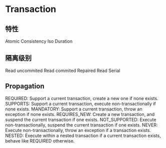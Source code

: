 # Transaction

## 特性

Atomic
Consistency
Iso
Duration

## 隔离级别

Read uncommited
Read commited
Repaired Read
Serial

## Propagation

REQUIRED: Support a current transaction, create a new one if none exists.
SUPPORTS: Support a current transaction, execute non-transactionally if none exists.
MANDATORY: Support a current transaction, throw an exception if none exists.
REQUIRES_NEW: Create a new transaction, and suspend the current transaction if one exists.
NOT_SUPPORTED: Execute non-transactionally, suspend the current transaction if one exists.
NEVER: Execute non-transactionally, throw an exception if a transaction exists.
NESTED: Execute within a nested transaction if a current transaction exists, behave like REQUIRED otherwise.
